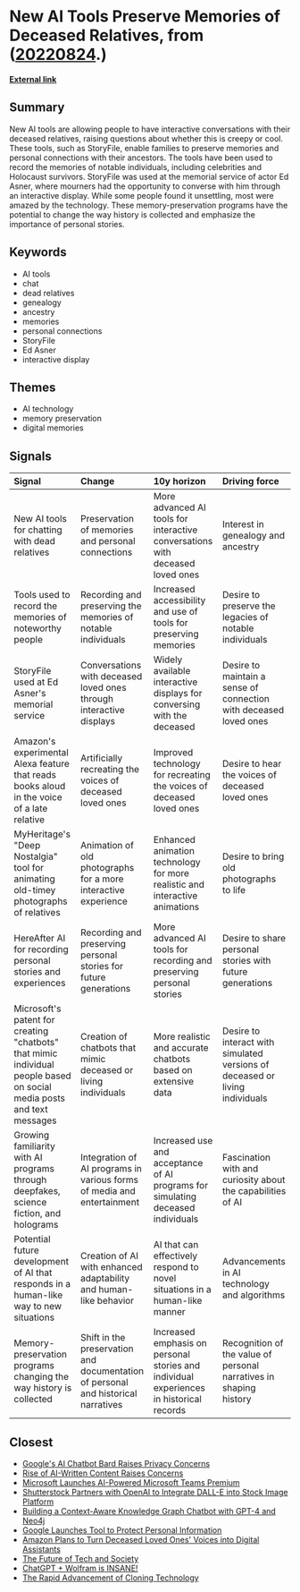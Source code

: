 # __New AI Tools Preserve Memories of Deceased Relatives__, from ([20220824](https://kghosh.substack.com/p/20220824).)

__[External link](https://www.axios.com/2022/07/13/artificial-intelligence-chatbots-dead-relatives-grandma)__



## Summary

New AI tools are allowing people to have interactive conversations with their deceased relatives, raising questions about whether this is creepy or cool. These tools, such as StoryFile, enable families to preserve memories and personal connections with their ancestors. The tools have been used to record the memories of notable individuals, including celebrities and Holocaust survivors. StoryFile was used at the memorial service of actor Ed Asner, where mourners had the opportunity to converse with him through an interactive display. While some people found it unsettling, most were amazed by the technology. These memory-preservation programs have the potential to change the way history is collected and emphasize the importance of personal stories.

## Keywords

* AI tools
* chat
* dead relatives
* genealogy
* ancestry
* memories
* personal connections
* StoryFile
* Ed Asner
* interactive display

## Themes

* AI technology
* memory preservation
* digital memories

## Signals

| Signal                                                                                                                | Change                                                                            | 10y horizon                                                                             | Driving force                                                                |
|:----------------------------------------------------------------------------------------------------------------------|:----------------------------------------------------------------------------------|:----------------------------------------------------------------------------------------|:-----------------------------------------------------------------------------|
| New AI tools for chatting with dead relatives                                                                         | Preservation of memories and personal connections                                 | More advanced AI tools for interactive conversations with deceased loved ones           | Interest in genealogy and ancestry                                           |
| Tools used to record the memories of noteworthy people                                                                | Recording and preserving the memories of notable individuals                      | Increased accessibility and use of tools for preserving memories                        | Desire to preserve the legacies of notable individuals                       |
| StoryFile used at Ed Asner's memorial service                                                                         | Conversations with deceased loved ones through interactive displays               | Widely available interactive displays for conversing with the deceased                  | Desire to maintain a sense of connection with deceased loved ones            |
| Amazon's experimental Alexa feature that reads books aloud in the voice of a late relative                            | Artificially recreating the voices of deceased loved ones                         | Improved technology for recreating the voices of deceased loved ones                    | Desire to hear the voices of deceased loved ones                             |
| MyHeritage's "Deep Nostalgia" tool for animating old-timey photographs of relatives                                   | Animation of old photographs for a more interactive experience                    | Enhanced animation technology for more realistic and interactive animations             | Desire to bring old photographs to life                                      |
| HereAfter AI for recording personal stories and experiences                                                           | Recording and preserving personal stories for future generations                  | More advanced AI tools for recording and preserving personal stories                    | Desire to share personal stories with future generations                     |
| Microsoft's patent for creating "chatbots" that mimic individual people based on social media posts and text messages | Creation of chatbots that mimic deceased or living individuals                    | More realistic and accurate chatbots based on extensive data                            | Desire to interact with simulated versions of deceased or living individuals |
| Growing familiarity with AI programs through deepfakes, science fiction, and holograms                                | Integration of AI programs in various forms of media and entertainment            | Increased use and acceptance of AI programs for simulating deceased individuals         | Fascination with and curiosity about the capabilities of AI                  |
| Potential future development of AI that responds in a human-like way to new situations                                | Creation of AI with enhanced adaptability and human-like behavior                 | AI that can effectively respond to novel situations in a human-like manner              | Advancements in AI technology and algorithms                                 |
| Memory-preservation programs changing the way history is collected                                                    | Shift in the preservation and documentation of personal and historical narratives | Increased emphasis on personal stories and individual experiences in historical records | Recognition of the value of personal narratives in shaping history           |

## Closest

* [Google's AI Chatbot Bard Raises Privacy Concerns](9962e2ca5ad5ea684e801c62fbed39d5)
* [Rise of AI-Written Content Raises Concerns](dcb77b655838bfb2e77e5440c5b3a3b5)
* [Microsoft Launches AI-Powered Microsoft Teams Premium](d972fef45251bd965bd3d5d331ffe6dd)
* [Shutterstock Partners with OpenAI to Integrate DALL-E into Stock Image Platform](99ffe526026a0494fc25d44aba64bd70)
* [Building a Context-Aware Knowledge Graph Chatbot with GPT-4 and Neo4j](af12c099700e76b62f6990530a12edfa)
* [Google Launches Tool to Protect Personal Information](b5874f0dc7f077a23317b07aa5e60ea8)
* [Amazon Plans to Turn Deceased Loved Ones' Voices into Digital Assistants](316c2bc07bdae32ea05595973043b766)
* [The Future of Tech and Society](074f7e40545f4b8edc9bdefa00b02f7b)
* [ChatGPT + Wolfram is INSANE!](c73fef52122dff9becbe63751648eea0)
* [The Rapid Advancement of Cloning Technology](3827e85d7b233b583bd7e01c435cf758)